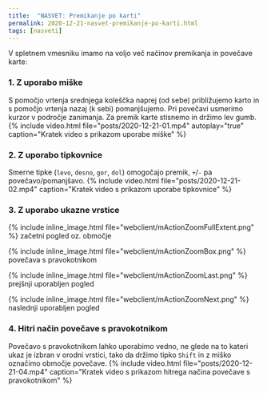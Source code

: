 ```yaml
---
title:  "NASVET: Premikanje po karti"
permalink: 2020-12-21-nasvet-premikanje-po-karti.html
tags: [nasveti]
---
```


V spletnem vmesniku imamo na voljo več načinov premikanja in povečave karte:
### 1. Z uporabo miške
S pomočjo vrtenja srednjega koleščka naprej (od sebe) približujemo karto in s pomočjo vrtenja nazaj (k sebi) pomanjšujemo. Pri povečavi 
usmerimo kurzor v področje zanimanja. Za premik karte stisnemo in držimo lev gumb.
{% include video.html file="posts/2020-12-21-01.mp4" autoplay="true" caption="Kratek video s prikazom uporabe miške" %}
### 2. Z uporabo tipkovnice
Smerne tipke (`levo`, `desno`, `gor`, `dol`) omogočajo premik, `+`/`-` pa povečavo/pomanjšavo.
{% include video.html file="posts/2020-12-21-02.mp4" caption="Kratek video s prikazom uporabe tipkovnice" %}
### 3. Z uporabo ukazne vrstice
{% include inline_image.html file="webclient/mActionZoomFullExtent.png" %} začetni pogled oz. območje

{% include inline_image.html file="webclient/mActionZoomBox.png" %} povečava s pravokotnikom

{% include inline_image.html file="webclient/mActionZoomLast.png" %} prejšnji uporabljen pogled

{% include inline_image.html file="webclient/mActionZoomNext.png" %} naslednji uporabljen pogled
### 4. Hitri način povečave s pravokotnikom
Povečavo s pravokotnikom lahko uporabimo vedno, ne glede na to kateri ukaz je izbran v orodni vrstici, tako da držimo 
tipko `Shift` in z miško označimo območje povečave.
{% include video.html file="posts/2020-12-21-04.mp4" caption="Kratek video s prikazom hitrega načina povečave s pravokotnikom" %}

